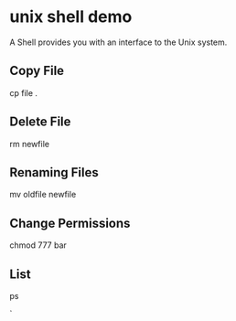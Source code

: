 # unix shell demo
A Shell provides you with an interface to the Unix system.


## Copy File
cp file .

## Delete File
rm newfile

## Renaming Files
mv oldfile newfile

## Change Permissions
chmod 777 bar

## List 
ps


`

